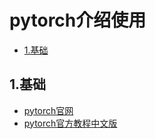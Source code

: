 # pytorch介绍使用

<!-- vim-markdown-toc Marked -->

* [1.基础](#1.基础)

<!-- vim-markdown-toc -->

## 1.基础

- [pytorch官网](https://pytorch.org/)
- [pytorch官方教程中文版](http://pytorch123.com/)
